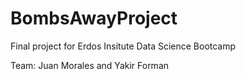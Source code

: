 # BombsAwayProject
Final project for Erdos Insitute Data Science Bootcamp

Team: Juan Morales and Yakir Forman
